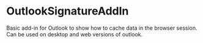 # OutlookSignatureAddIn

Basic add-in for Outlook to show how to cache data in the browser session. Can be used on desktop and web versions of outlook.